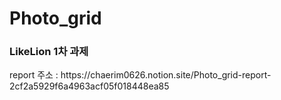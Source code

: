 # Photo_grid
<h3>LikeLion 1차 과제</h3>
report 주소 : https://chaerim0626.notion.site/Photo_grid-report-2cf2a5929f6a4963acf05f018448ea85
